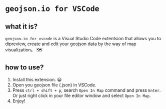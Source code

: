 # `geojson.io for VSCode`

## what it is?

`geojson.io for vscode` is a Visual Studio Code extentsion that allows you to dipreview, create and edit your geojson data by the way of map visualization。 🗺

## how to use?

1. Install this extension. 😀
2. Open you geojson file (.json) in VSCode.
3. Press `ctrl + shift + p`, search `Open In Map` command and press `Enter`. Or just right click in your file editor window and select `Open In Map`.
4. Enjoy!